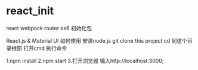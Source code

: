 # react_init
react webpack router es6 初始化包

React.js & Material UI
如何使用
安装node.js
git clone this project
cd 到这个目录根部 打开cmd 执行命令

1.npm install
2.npm start
3.打开浏览器 输入http://localhost:3000;
